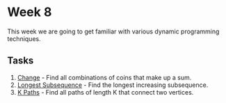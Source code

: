 # Week 8

This week we are going to get familiar with various dynamic programming
techniques.

## Tasks

1. [Change](1-Change/README.md) - Find all combinations of coins that
make up a sum.
1. [Longest Subsequence](2-Longest-Subsequence/README.md) - Find the longest
increasing subsequence.
1. [K Paths](3-K-Paths/README.md) - Find all paths of length K that
connect two vertices.